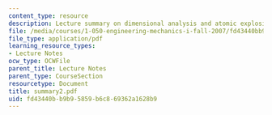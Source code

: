 ```yaml
---
content_type: resource
description: Lecture summary on dimensional analysis and atomic explosions.
file: /media/courses/1-050-engineering-mechanics-i-fall-2007/fd43440bb9b95859b6c869362a1628b9_summary2.pdf
file_type: application/pdf
learning_resource_types:
- Lecture Notes
ocw_type: OCWFile
parent_title: Lecture Notes
parent_type: CourseSection
resourcetype: Document
title: summary2.pdf
uid: fd43440b-b9b9-5859-b6c8-69362a1628b9
---
```

